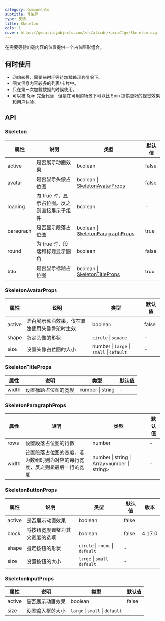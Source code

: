 ```yaml
---
category: Components
subtitle: 骨架屏
type: 反馈
title: Skeleton
cols: 1
cover: https://gw.alipayobjects.com/zos/alicdn/KpcciCJgv/Skeleton.svg
---
```


在需要等待加载内容的位置提供一个占位图形组合。

## 何时使用

- 网络较慢，需要长时间等待加载处理的情况下。
- 图文信息内容较多的列表/卡片中。
- 只在第一次加载数据的时候使用。
- 可以被 Spin 完全代替，但是在可用的场景下可以比 Spin 提供更好的视觉效果和用户体验。

## API

### Skeleton

| 属性 | 说明 | 类型 | 默认值 |
| --- | --- | --- | --- |
| active | 是否展示动画效果 | boolean | false |
| avatar | 是否显示头像占位图 | boolean \| [SkeletonAvatarProps](#SkeletonAvatarProps) | false |
| loading | 为 true 时，显示占位图。反之则直接展示子组件 | boolean | - |
| paragraph | 是否显示段落占位图 | boolean \| [SkeletonParagraphProps](#SkeletonParagraphProps) | true |
| round | 为 true 时，段落和标题显示圆角 | boolean | false |
| title | 是否显示标题占位图 | boolean \| [SkeletonTitleProps](#SkeletonTitleProps) | true |

### SkeletonAvatarProps

| 属性 | 说明 | 类型 | 默认值 |
| --- | --- | --- | --- |
| active | 是否展示动画效果，仅在单独使用头像骨架时生效 | boolean | false |
| shape | 指定头像的形状 | `circle` \| `square` | - |
| size | 设置头像占位图的大小 | number \| `large` \| `small` \| `default` | - |

### SkeletonTitleProps

| 属性  | 说明                 | 类型             | 默认值 |
| ----- | -------------------- | ---------------- | ------ |
| width | 设置标题占位图的宽度 | number \| string | -      |

### SkeletonParagraphProps

| 属性 | 说明 | 类型 | 默认值 |
| --- | --- | --- | --- |
| rows | 设置段落占位图的行数 | number | - |
| width | 设置段落占位图的宽度，若为数组时则为对应的每行宽度，反之则是最后一行的宽度 | number \| string \| Array&lt;number \| string> | - |

### SkeletonButtonProps

| 属性   | 说明                           | 类型                             | 默认值 | 版本   |
| ------ | ------------------------------ | -------------------------------- | ------ | ------ |
| active | 是否展示动画效果               | boolean                          | false  |        |
| block  | 将按钮宽度调整为其父宽度的选项 | boolean                          | false  | 4.17.0 |
| shape  | 指定按钮的形状                 | `circle` \| `round` \| `default` | -      |        |
| size   | 设置按钮的大小                 | `large` \| `small` \| `default`  | -      |        |

### SkeletonInputProps

| 属性   | 说明             | 类型                            | 默认值 |
| ------ | ---------------- | ------------------------------- | ------ |
| active | 是否展示动画效果 | boolean                         | false  |
| size   | 设置输入框的大小 | `large` \| `small` \| `default` | -      |
